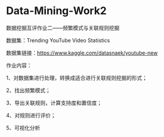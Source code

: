 # Data-Mining-Work2

数据挖掘互评作业二——频繁模式与关联规则挖掘

数据集：Trending YouTube Video Statistics

数据集链接：https://www.kaggle.com/datasnaek/youtube-new 

作业内容：

1、对数据集进行处理，转换成适合进行关联规则挖掘的形式；

2、找出频繁模式；

3、导出关联规则，计算支持度和置信度；

4、对规则进行评价；

5、可视化分析

